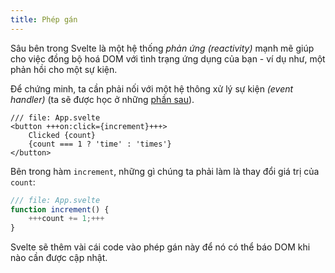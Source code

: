 ```yaml
---
title: Phép gán
---
```


Sâu bên trong Svelte là một hệ thống _phản ứng_ _(reactivity)_ mạnh mẽ giúp cho việc đồng bộ hoá DOM với tình trạng ứng dụng của bạn - ví dụ như, một phản hồi cho một sự kiện.

Để chứng minh, ta cần phải nối với một hệ thông xử lý sự kiện _(event handler)_ (ta sẽ được học ở những [phần sau](/tutorial/dom-events)).

```svelte
/// file: App.svelte
<button +++on:click={increment}+++>
	Clicked {count}
	{count === 1 ? 'time' : 'times'}
</button>
```

Bên trong hàm `increment`, những gì chúng ta phải làm là thay đổi giá trị của `count`:

```js
/// file: App.svelte
function increment() {
	+++count += 1;+++
}
```

Svelte sẽ thêm vài cái code vào phép gán này để nó có thể báo DOM khi nào cần được cập nhật.
